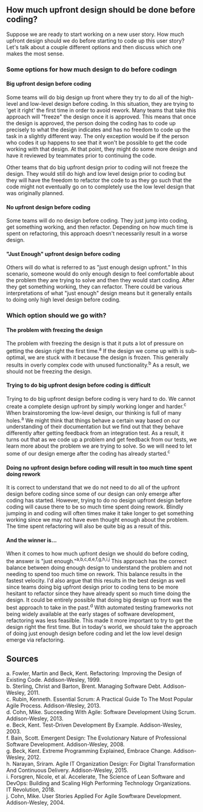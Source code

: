 ## How much upfront design should be done before coding?
Suppose we are ready to start working on a new user story. How much upfront design should we do before starting to code up this user story? Let's talk about a couple different options and then discuss which one makes the most sense.

### Some options for how much design to do before codingn
#### Big upfront design before coding
Some teams will do big design up front where they try to do all of the high-level and low-level design before coding. In this situation, they are trying to 'get it right' the first time in order to avoid rework. Many teams that take this approach will "freeze" the design once it is approved. This means that once the design is approved, the person doing the coding has to code up precisely to what the design indicates and has no freedom to code up the task in a slightly different way. The only exception would be if the person who codes it up happens to see that it won't be possible to get the code working with that design. At that point, they might do some more design and have it reviewed by teammates prior to continuing the code. 

Other teams that do big upfront design prior to coding will not freeze the design. They would still do high and low level design prior to coding but they will have the freedom to refactor the code to as they go such that the code might not eventually go on to completely use the low level design that was originally planned.

#### No upfront design before coding
Some teams will do no design before coding. They just jump into coding, get something working, and then refactor. Depending on how much time is spent on refactoring, this approach doesn't necessarily result in a worse design.

#### "Just Enough" upfront design before coding
Others will do what is referred to as "just enough design upfront." In this scenario, someone would do only enough design to feel comfortable about the problem they are trying to solve and then they would start coding. After they get something working, they can refactor. There could be various interpretations of what "just enough" design means but it generally entails to doing only high level design before coding. 

### Which option should we go with?
#### The problem with freezing the design
The problem with freezing the design is that it puts a lot of pressure on getting the design right the first time.<sup>a</sup> If the design we come up with is sub-optimal, we are stuck with it because the design is frozen. This generally results in overly complex code with unused functionality.<sup>b</sup> As a result, we should not be freezing the design.

#### Trying to do big upfront design before coding is difficult
Trying to do big upfront design before coding is very hard to do. We cannot create a complete design upfront by simply working longer and harder.<sup>c</sup> When brainstoroming the low-level design, our thinking is full of many holes.<sup>a</sup> We might think that things behave a certain way based on our understanding of their documentation but we find out that they behave differently after getting feedback from an integration test. As a result, it turns out that as we code up a problem and get feedback from our tests, we learn more about the problem we are trying to solve. So we will need to let some of our design emerge after the coding has already started.<sup>c</sup> 

#### Doing no upfront design before coding will result in too much time spent doing rework
It is correct to understand that we do not need to do all of the upfront design before coding since some of our design can only emerge after coding has started. However, trying to do no design upfront design before coding will cause there to be so much time spent doing rework. Blindly jumping in and coding will often times make it take longer to get something working since we may not have even thought enough about the problem. The time spent refactoring will also be quite big as a result of this.

#### And the winner is...
When it comes to how much upfront design we should do before coding, the answer is "just enough."<sup>a,b,c,d,e,f,g,h,i,j</sup>  This approach has the correct balance between doing enough design to understand the problem and not needing to spend too much time on rework. This balance results in the fastest velocity. I'd also argue that this results in the best design as well since teams doing big upfront design prior to coding tens to be more hesitant to refactor since they have already spent so much time doing the design. It could be entirely possible that doing big design up front was the best approach to take in the past.<sup>d</sup> With automated testing frameworks not being widely available at the early stages of software development, refactoring was less feasilble. This made it more important to try to get the design right the first time. But in today's world, we should take the approach of doing just enough design before coding and let the low level design emerge via refactoring.

## Sources
a. Fowler, Martin and Beck, Kent. Refactoring: Improving the Design of Existing Code. Addison-Wesley, 1999.  
b. Sterling, Christ and Barton, Brent. Managing Software Debt. Addison-Wesley, 2011.  
c. Rubin, Kenneth. Essential Scrum: A Practical Guide To The Most Popular Agile Process. Addison-Wesley, 2013.  
d. Cohn, Mike. Succeeding With Agile: Software Development Using Scrum. Addison-Wesley, 2013.  
e. Beck, Kent. Test-Driven Development By Example. Addison-Wesley, 2003.  
f. Bain, Scott. Emergent Design: The Evolutionary Nature of Professional Software Development. Addison-Wesley,  2008.  
g. Beck, Kent. Extreme Programming Explained, Embrace Change. Addison-Wesley, 2012.  
h. Narayan, Sriram. Agile IT Organization Design: For Digital Transformation And Continuous Delivery. Addison-Wesley, 2015.  
i. Forsgren, Nicole, et al. Accelerate, The Science of Lean Software and DevOps: Building and Scaling High Performing Technology Organizations. IT Revolution, 2018.  
j. Cohn, Mike. User Stories Applied For Agile Sowftware Development. Addison-Wesley, 2004.  

